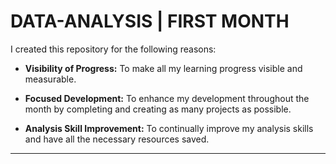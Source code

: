 # DATA-ANALYSIS | FIRST MONTH

I created this repository for the following reasons:

- **Visibility of Progress:** To make all my learning progress visible and measurable.
  
- **Focused Development:** To enhance my development throughout the month by completing and creating as many projects as possible.

- **Analysis Skill Improvement:** To continually improve my analysis skills and have all the necessary resources saved.

---

